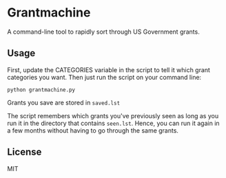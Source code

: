 # Grantmachine

A command-line tool to rapidly sort through US Government grants.

## Usage

First, update the CATEGORIES variable in the script to tell it which
grant categories you want. Then just run the script on your command line:

    python grantmachine.py

Grants you save are stored in `saved.lst`

The script remembers which grants you've previously seen as long as
you run it in the directory that contains `seen.lst`.
Hence, you can run it again in a few months without having to go
through the same grants.

## License

MIT
